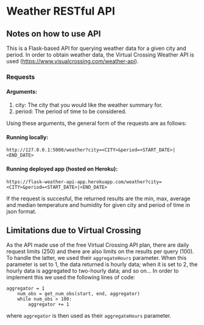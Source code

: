 # Weather RESTful API

## Notes on how to use API

This is a Flask-based API for querying weather data for a given city and period. In order to obtain weather data, the Virtual Crossing Weather API is used (https://www.visualcrossing.com/weather-api). 


### Requests

#### Arguments:

1. city: The city that you would like the weather summary for.
2. period: The period of time to be considered.

Using these arguments, the general form of the requests are as follows:

#### Running locally:
```
http://127.0.0.1:5000/weather?city=<CITY>&period=<START_DATE>|<END_DATE>
```

#### Running deployed app (hosted on Heroku):
```
https://flask-weather-api-app.herokuapp.com/weather?city=<CITY>&period=<START_DATE>|<END_DATE>
```

If the request is succesful, the returned results are the min, max, average and median temperature and humidity for given city and period of time in json format.


## Limitations due to Virtual Crossing

As the API made use of the free Virtual Crossing API plan, there are daily request limits (250) and there are also limits on the results per query (100). To handle the latter, we used their ```aggregateHours``` parameter. When this parameter is set to 1, the data returned is hourly data; when it is set to 2, the hourly data is aggregated to two-hourly data; and so on...
In order to implement this we used the following lines of code:
```
aggregator = 1
    num_obs = get_num_obs(start, end, aggregator)
    while num_obs > 100:
        aggregator += 1
```
where ```aggregator``` is then used as their ```aggregateHours``` parameter.
